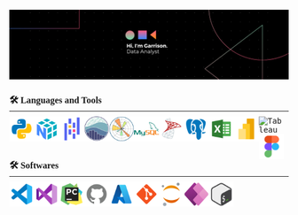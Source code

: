 <!-- Add Google Fonts link -->
<link href="https://fonts.googleapis.com/css2?family=JetBrains+Mono:wght@400;700&display=swap" rel="stylesheet">

<!-- Apply JetBrains Mono font to the entire document -->
<style>
  body {
    font-family: 'JetBrains Mono', monospace;
  }
</style>

<!-- Banner -->
[![](./src/banner.png)](#)



<h3 align="left" style="margin-bottom: -10px; font-family: 'JetBrains Mono';">🛠️ Languages and Tools</h3>
<hr style="height: .10px; background-color: lightgrey/90; border: none; width: 100%; margin-bottom: 10px;">
<div>
    <img align="left" alt="Python" title="Python" width="45px" src="src\icons8-python-480.png" />
    <img align="left" alt="NumPy" title="NumPy" width="45px" src="src\icons8-numpy-480 (1).png" />
    <img align="left" alt="Pandas" title="Pandas" width="45px" src="src\icons8-pandas-logo-480.png" />
    <img align="left" alt="Seaborn" title="Seaborn" width="45px" src="src\seaborn-1.svg" />
    <img align="left" alt="Matplotlib" title="Matplotlib" width="45px" src="src\Matplotlib.png" />
    <img align="left" alt="MySQL" title="MySQL" width="45px" src="src\icons8-mysql-480.png" />
    <img align="left" alt="SQL Server" title="SQL Server" width="45px" src="src\icons8-microsoft-sql-server-480.png" />
    <img align="left" alt="PostgreSQL" title="PostgreSQL" width="45px" src="src\icons8-postgres-480 (1).png" />
    <img align="left" alt="Excel" title="Excel" width="45px" src="src\icons8-excel-480.png" />
    <img align="left" alt="Power BI" title="Power BI" width="45px" src="src\icons8-power-bi-2021-480 (1).png" />
    <img align="left" alt="Tableau" title="Tableau" width="45px" src="https://cdn.worldvectorlogo.com/logos/tableau-software.svg" />
    <img align="left" alt="Figma" title="Figma" width="45px" src="src\icons8-figma-480.png" />
</div>

<br/>
<br/>
<br/>

<h3 align="left" style="margin-bottom: -10px; font-family: 'JetBrains Mono';">🛠️ Softwares</h3>
<hr style="height: .10px; background-color: lightgrey/90; border: none; width: 100%; margin-bottom: 10px;">
<div>
    <img align="left" alt="VS Code" title="VS Code" width="45px" src="src\icons8-vs-code-480.png" />
    <img align="left" alt="Visual Studio" title="Visual Studio" width="45px" src="src\icons8-visual-studio-480.png" />
    <img align="left" alt="PyCharm" title="PyCharm" width="45px" src="src\icons8-pycharm-480.png" />
    <img align="left" alt="GitHub" title="GitHub" width="45px" src="src\icons8-github-480 (1).png" />
    <img align="left" alt="Azure" title="Azure" width="45px" src="src\icons8-azure-240.png" />
    <img align="left" alt="Git" title="Git" width="45px" src="src\icons8-git-480.png" />
    <img align="left" alt="Jupyter" title="Jupyter" width="45px" src="src\icons8-jupyter-240.png" />
    <img align="left" alt="Power Apps" title="Power Apps" width="45px" src="src\icons8-power-apps-240.png" />
    <img align="left" alt="Bash" title="Bash" width="45px" src="src\icons8-bash-480.png" />
</div>

<br/>
<br/>
<br/>

